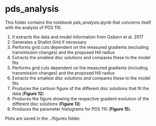 # pds_analysis

This folder contains the notebook <em>pds_analysis.ipynb</em> that concerns itself with the analysis of PDS 110.

1. It extracts the data and model information from Osborn et al. 2017
2. Generates a Shallot Grid if necessary
3. Performs grid cuts dependent on the measured gradients (excluding transmission changes) and the proposed Hill radius
4. Extracts the smallest disc solutions and compares these to the model fits
5. Performs grid cuts dependent on the measured gradients (including transmission changes) and the proposed Hill radius
6. Extracts the smallest disc solutions and compares these to the model fits
7. Produces the cartoon figure of the different disc solutions that fit the data (<strong>Figure 12</strong>)
8. Produces the figure showing the respective gradient evolution of the different disc solutions (<strong>Figure 13</strong>)
9. Produces the parameter histograms for PDS 110 (<strong>Figure 15</strong>).

Plots are saved in the ../figures folder.
